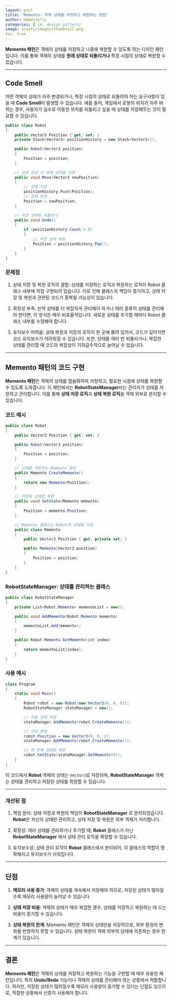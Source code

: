 ```yaml
---
layout: post
title: "Memento: 객체 상태를 저장하고 복원하는 방법"
author: SWeetJelly
categories: [ c#, design pattern]
image: assets/images/thumbnail.png
toc: true
---
```


**Memento 패턴**은 객체의 상태를 저장하고 나중에 복원할 수 있도록 하는 디자인 패턴입니다. 이를 통해 객체의 상태를 **원래 상태로 되돌리거나** 특정 시점의 상태로 복원할 수 있습니다.

---

## Code Smell

어떤 객체의 상태가 자주 변경되거나, 특정 시점의 상태로 되돌려야 하는 요구사항이 있을 때 **Code Smell**이 발생할 수 있습니다. 예를 들어, 게임에서 로봇의 위치가 자주 바뀌는 경우, 사용자가 실수로 이동한 위치를 되돌리고 싶을 때 상태를 저장해두는 것이 필요할 수 있습니다.

```csharp
public class Robot
{
    public Vector3 Position { get; set; }
    private Stack<Vector3> positionHistory = new Stack<Vector3>();

    public Robot(Vector3 position)
    {
        Position = position;
    }

    // 상태 변경 전 현재 상태를 저장
    public void Move(Vector3 newPosition)
    {
        // 상태 저장
        positionHistory.Push(Position);
        // 상태 변경
        Position = newPosition;
    }

    // 이전 상태로 되돌리기
    public void Undo()
    {
        if (positionHistory.Count > 0)
        {
            // 이전 상태 복원
            Position = positionHistory.Pop();
        }
    }
}
```

### 문제점

1. 상태 저장 및 복원 로직의 결합:
   상태를 저장하는 로직과 복원하는 로직이 Robot 클래스 내부에 직접 구현되어 있습니다. 이로 인해 클래스의 책임이 증가하고, 상태 저장 및 복원과 관련된 코드가 중복될 가능성이 있습니다.

2. 확장성 부족:
   만약 상태를 더 복잡하게 관리해야 하거나 여러 종류의 상태를 관리해야 한다면, 이 방식은 매우 비효율적입니다. 새로운 상태를 추가할 때마다 Robot 클래스 내부를 수정해야 합니다.

3. 유지보수 어려움:
   상태 복원과 저장의 로직이 한 곳에 몰려 있어서, 코드가 길어지면 코드 유지보수가 어려워질 수 있습니다. 또한, 상태를 여러 번 되돌리거나, 복잡한 상태를 관리할 때 코드의 복잡성이 기하급수적으로 늘어날 수 있습니다.

---

## Memento 패턴의 코드 구현

**Memento 패턴**은 객체의 상태를 캡슐화하여 저장하고, 필요한 시점에 상태를 복원할 수 있도록 도와줍니다. 이 패턴에서는 **RobotStateManager**라는 관리자가 상태를 저장하고 관리합니다. 이를 통해 **상태 저장 로직**과 **상태 복원 로직**을 객체 외부로 분리할 수 있습니다.

### 코드 예시

```csharp
public class Robot
{
    public Vector3 Position { get; set; }

    public Robot(Vector3 position)
    {
        Position = position;
    }

    // 상태를 저장하는 Memento 생성
    public Memento CreateMemento()
    {
        return new Memento(Position);
    }

    // 저장된 상태로 복원
    public void SetState(Memento memento)
    {
        Position = memento.Position;
    }

    // Memento 클래스는 Robot의 상태를 저장
    public class Memento
    {
        public Vector3 Position { get; private set; }

        public Memento(Vector3 position)
        {
            Position = position;
        }
    }
}
```

### RobotStateManager: 상태를 관리하는 클래스

```csharp
public class RobotStateManager
{
    private List<Robot.Memento> mementoList = new();

    public void AddMemento(Robot.Memento memento)
    {
        mementoList.Add(memento);
    }

    public Robot.Memento GetMemento(int index)
    {
        return mementoList[index];
    }
}
```

### 사용 예시

```csharp
class Program
{
    static void Main()
    {
        Robot robot = new Robot(new Vector3(0, 0, 0));
        RobotStateManager stateManager = new();

        // 처음 상태 저장
        stateManager.AddMemento(robot.CreateMemento());

        // 상태 변경
        robot.Position = new Vector3(0, 0, 1);
        stateManager.AddMemento(robot.CreateMemento());

        // 첫 번째 상태로 복원
        robot.SetState(stateManager.GetMemento(0));
    }
}
```

이 코드에서 **Robot** 객체의 상태는 `Vector3`로 저장되며, **RobotStateManager** 객체는 상태를 관리하고 저장된 상태를 복원할 수 있습니다.

---

### 개선된 점

1. 책임 분리:
   상태 저장과 복원의 책임이 **RobotStateManager** 로 분리되었습니다. **Robot**은 자신의 상태만 관리하고, 상태 저장 및 복원은 외부 객체가 처리합니다.

2. 확장성:
   여러 상태를 관리하거나 추가할 때, **Robot** 클래스가 아닌 **RobotStateManager** 에서 상태 관리 로직을 확장할 수 있습니다.

3. 유지보수성:
   상태 관리 로직이 **Robot** 클래스에서 분리되어, 각 클래스의 역할이 명확해지고 유지보수가 쉬워집니다.

---

## 단점

1. **메모리 사용 증가**:
   객체의 상태를 계속해서 저장해야 하므로, 저장된 상태가 많아질수록 메모리 사용량이 늘어날 수 있습니다.

2. **상태 저장 비용**:
   객체의 상태가 매우 복잡한 경우, 상태를 저장하고 복원하는 데 드는 비용이 증가할 수 있습니다.

3. **상태 복원의 한계**:
   Memento 패턴은 객체의 상태만을 저장하므로, 외부 환경의 변화를 반영하지 못할 수 있습니다. 상태 복원이 객체 외부의 상태에 의존하는 경우 한계가 있습니다.

---

## 결론

**Memento 패턴**은 객체의 상태를 저장하고 복원하는 기능을 구현할 때 매우 유용한 패턴입니다. 특히 **Undo/Redo** 기능이나 객체의 상태를 관리해야 하는 상황에서 적합합니다. 하지만, 저장된 상태가 많아질수록 메모리 사용량이 증가할 수 있다는 단점도 있으므로, 적절한 상황에서 신중히 사용해야 합니다.
